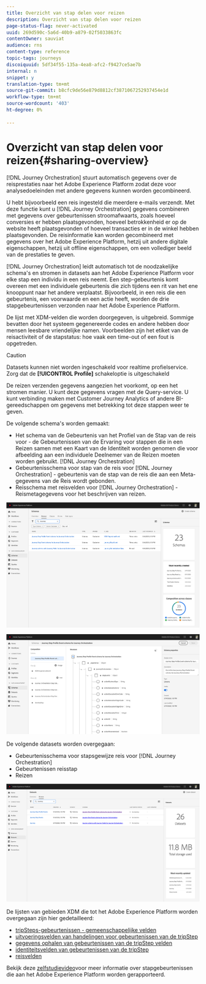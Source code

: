 ```yaml
---
title: Overzicht van stap delen voor reizen
description: Overzicht van stap delen voor reizen
page-status-flag: never-activated
uuid: 269d590c-5a6d-40b9-a879-02f5033863fc
contentOwner: sauviat
audience: rns
content-type: reference
topic-tags: journeys
discoiquuid: 5df34f55-135a-4ea8-afc2-f9427ce5ae7b
internal: n
snippet: y
translation-type: tm+mt
source-git-commit: b8cfc9de56e879d8812cf3871067252937454e1d
workflow-type: tm+mt
source-wordcount: '403'
ht-degree: 0%

---
```



# Overzicht van stap delen voor reizen{#sharing-overview}

[!DNL Journey Orchestration] stuurt automatisch gegevens over de reisprestaties naar het Adobe Experience Platform zodat deze voor analysedoeleinden met andere gegevens kunnen worden gecombineerd.

U hebt bijvoorbeeld een reis ingesteld die meerdere e-mails verzendt. Met deze functie kunt u [!DNL Journey Orchestration] gegevens combineren met gegevens over gebeurtenissen stroomafwaarts, zoals hoeveel conversies er hebben plaatsgevonden, hoeveel betrokkenheid er op de website heeft plaatsgevonden of hoeveel transacties er in de winkel hebben plaatsgevonden. De reisinformatie kan worden gecombineerd met gegevens over het Adobe Experience Platform, hetzij uit andere digitale eigenschappen, hetzij uit offline eigenschappen, om een vollediger beeld van de prestaties te geven.

[!DNL Journey Orchestration] leidt automatisch tot de noodzakelijke schema&#39;s en stromen in datasets aan het Adobe Experience Platform voor elke stap een individu in een reis neemt. Een step-gebeurtenis komt overeen met een individuele gebeurtenis die zich tijdens een rit van het ene knooppunt naar het andere verplaatst. Bijvoorbeeld, in een reis die een gebeurtenis, een voorwaarde en een actie heeft, worden de drie stapgebeurtenissen verzonden naar het Adobe Experience Platform.

De lijst met XDM-velden die worden doorgegeven, is uitgebreid. Sommige bevatten door het systeem gegenereerde codes en andere hebben door mensen leesbare vriendelijke namen. Voorbeelden zijn het etiket van de reisactiviteit of de stapstatus: hoe vaak een time-out of een fout is opgetreden.

>[!CAUTION]
>
>Datasets kunnen niet worden ingeschakeld voor realtime profielservice. Zorg dat de **[!UICONTROL Profile]** schakeloptie is uitgeschakeld

De reizen verzenden gegevens aangezien het voorkomt, op een het stromen manier. U kunt deze gegevens vragen met de Query-service. U kunt verbinding maken met Customer Journey Analytics of andere BI-gereedschappen om gegevens met betrekking tot deze stappen weer te geven.

De volgende schema&#39;s worden gemaakt:

* Het schema van de Gebeurtenis van het Profiel van de Stap van de reis voor - de Gebeurtenissen van de Ervaring voor stappen die in een Reizen samen met een Kaart van de Identiteit worden genomen die voor afbeelding aan een individuele Deelnemer van de Reizen moeten worden gebruikt. [!DNL Journey Orchestration]
* Gebeurtenisschema voor stap van de reis voor [!DNL Journey Orchestration] - gebeurtenis van de stap van de reis die aan een Meta-gegevens van de Reis wordt gebonden.
* Reisschema met reisvelden voor [!DNL Journey Orchestration] - Reismetagegevens voor het beschrijven van reizen.

![](../assets/sharing1.png)

![](../assets/sharing2.png)

De volgende datasets worden overgegaan:

* Gebeurtenisschema voor stapsgewijze reis voor [!DNL Journey Orchestration]
* Gebeurtenissen reisstap
* Reizen

![](../assets/sharing3.png)

De lijsten van gebieden XDM die tot het Adobe Experience Platform worden overgegaan zijn hier gedetailleerd:

* [tripSteps-gebeurtenissen - gemeenschappelijke velden](../building-journeys/sharing-common-fields.md)
* [uitvoeringsvelden van handelingen voor gebeurtenissen van de tripStep](../building-journeys/sharing-execution-fields.md)
* [gegevens ophalen van gebeurtenissen van de tripStep velden](../building-journeys/sharing-fetch-fields.md)
* [identiteitsvelden van gebeurtenissen van de tripStep](../building-journeys/sharing-identity-fields.md)
* [reisvelden](../building-journeys/sharing-journey-fields.md)

Bekijk deze [zelfstudievideo](https://docs.adobe.com/content/help/en/journey-orchestration-learn/tutorials/reporting-step-events-to-adobe-experience-platform.html)voor meer informatie over stapgebeurtenissen die aan het Adobe Experience Platform worden gerapporteerd.
